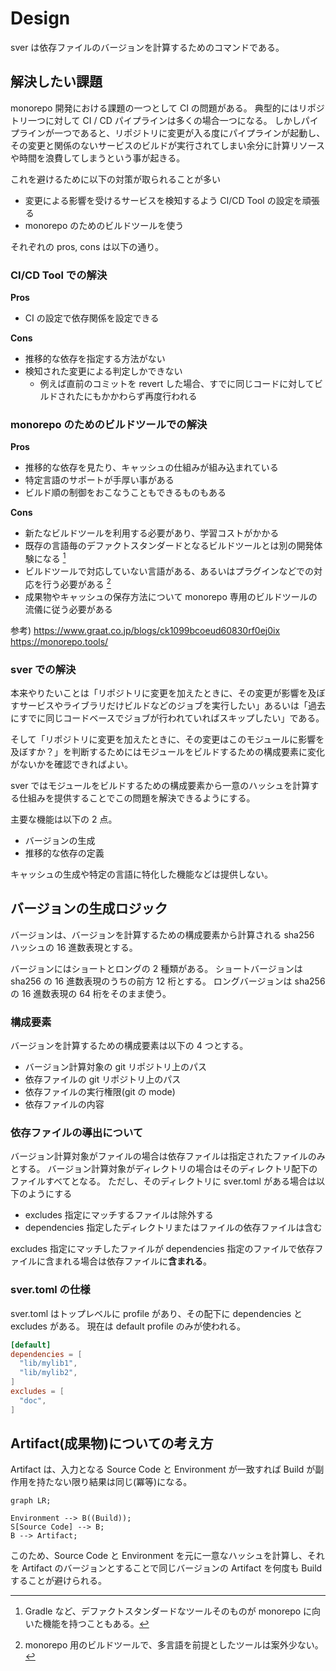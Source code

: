 # Design

sver は依存ファイルのバージョンを計算するためのコマンドである。

## 解決したい課題

monorepo 開発における課題の一つとして CI の問題がある。
典型的にはリポジトリ一つに対して CI / CD パイプラインは多くの場合一つになる。
しかしパイプラインが一つであると、リポジトリに変更が入る度にパイプラインが起動し、その変更と関係のないサービスのビルドが実行されてしまい余分に計算リソースや時間を浪費してしまうという事が起きる。

これを避けるために以下の対策が取られることが多い

- 変更による影響を受けるサービスを検知するよう CI/CD Tool の設定を頑張る
- monorepo のためのビルドツールを使う

それぞれの pros, cons は以下の通り。

### CI/CD Tool での解決

**Pros**

- CI の設定で依存関係を設定できる

**Cons**

- 推移的な依存を指定する方法がない
- 検知された変更による判定しかできない
  - 例えば直前のコミットを revert した場合、すでに同じコードに対してビルドされたにもかかわらず再度行われる

### monorepo のためのビルドツールでの解決

**Pros**

- 推移的な依存を見たり、キャッシュの仕組みが組み込まれている
- 特定言語のサポートが手厚い事がある
- ビルド順の制御をおこなうこともできるものもある

**Cons**

- 新たなビルドツールを利用する必要があり、学習コストがかかる
- 既存の言語毎のデファクトスタンダードとなるビルドツールとは別の開発体験になる [^1]
- ビルドツールで対応していない言語がある、あるいはプラグインなどでの対応を行う必要がある [^2]
- 成果物やキャッシュの保存方法について monorepo 専用のビルドツールの流儀に従う必要がある

[^1]: Gradle など、デファクトスタンダードなツールそのものが monorepo に向いた機能を持つこともある。
[^2]: monorepo 用のビルドツールで、多言語を前提としたツールは案外少ない。

参考)
https://www.graat.co.jp/blogs/ck1099bcoeud60830rf0ej0ix
https://monorepo.tools/

### sver での解決

本来やりたいことは「リポジトリに変更を加えたときに、その変更が影響を及ぼすサービスやライブラリだけビルドなどのジョブを実行したい」あるいは「過去にすでに同じコードベースでジョブが行われていればスキップしたい」である。

そして「リポジトリに変更を加えたときに、その変更はこのモジュールに影響を及ぼすか？」を判断するためにはモジュールをビルドするための構成要素に変化がないかを確認できればよい。

sver ではモジュールをビルドするための構成要素から一意のハッシュを計算する仕組みを提供することでこの問題を解決できるようにする。

主要な機能は以下の 2 点。

- バージョンの生成
- 推移的な依存の定義

キャッシュの生成や特定の言語に特化した機能などは提供しない。

## バージョンの生成ロジック

バージョンは、バージョンを計算するための構成要素から計算される sha256 ハッシュの 16 進数表現とする。

バージョンにはショートとロングの 2 種類がある。
ショートバージョンは sha256 の 16 進数表現のうちの前方 12 桁とする。
ロングバージョンは sha256 の 16 進数表現の 64 桁をそのまま使う。

### 構成要素

バージョンを計算するための構成要素は以下の 4 つとする。

- バージョン計算対象の git リポジトリ上のパス
- 依存ファイルの git リポジトリ上のパス
- 依存ファイルの実行権限(git の mode)
- 依存ファイルの内容

### 依存ファイルの導出について

バージョン計算対象がファイルの場合は依存ファイルは指定されたファイルのみとする。
バージョン計算対象がディレクトリの場合はそのディレクトリ配下のファイルすべてとなる。
ただし、そのディレクトリに sver.toml がある場合は以下のようにする
- excludes 指定にマッチするファイルは除外する
- dependencies 指定したディレクトリまたはファイルの依存ファイルは含む

excludes 指定にマッチしたファイルが dependencies 指定のファイルで依存ファイルに含まれる場合は依存ファイルに**含まれる**。

### sver.toml の仕様

sver.toml はトップレベルに profile があり、その配下に dependencies と excludes がある。
現在は default profile のみが使われる。

```toml
[default]
dependencies = [
  "lib/mylib1",
  "lib/mylib2",
]
excludes = [
  "doc",
]
```

## Artifact(成果物)についての考え方

Artifact は、入力となる Source Code と Environment が一致すれば Build が副作用を持たない限り結果は同じ(冪等)になる。

```mermaid
graph LR;

Environment --> B((Build));
S[Source Code] --> B;
B --> Artifact;
```

このため、Source Code と Environment を元に一意なハッシュを計算し、それを Artifact のバージョンとすることで同じバージョンの Artifact を何度も Build することが避けられる。

